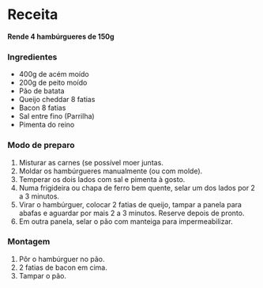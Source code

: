 # Receita

**Rende 4 hambúrgueres de 150g**

### Ingredientes

 - 400g de acém moído
 - 200g de peito moído
 - Pão de batata
 - Queijo cheddar 8 fatias
 - Bacon 8 fatias
 - Sal entre fino (Parrilha)
 - Pimenta do reino

### Modo de preparo

 1. Misturar as carnes (se possível moer juntas.
 2. Moldar os hambúrgueres manualmente (ou com molde).
 3. Temperar os dois lados com sal e pimenta à gosto.
 4. Numa frigideira ou chapa de ferro bem quente, selar um dos lados por 2 a 3 minutos.
 5. Virar o hambúrguer, colocar 2 fatias de queijo, tampar a panela para abafas e aguardar por mais 2 a 3 minutos. Reserve depois de pronto.
 6. Em outra panela, selar o pão com manteiga para impermeabilizar.

### Montagem

 1. Pôr o hambúrguer no pão.
 2. 2 fatias de bacon em cima.
 3. Tampar o pão. 

